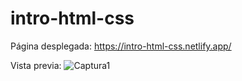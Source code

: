
# intro-html-css

Página desplegada:
https://intro-html-css.netlify.app/

Vista previa:
![Captura1](https://user-images.githubusercontent.com/55484655/131584507-f9ec3927-b491-47f1-a20a-5c50833bc534.PNG)
